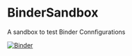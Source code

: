 # BinderSandbox
A sandbox to test Binder Connfigurations


[![Binder](https://mybinder.org/badge_logo.svg)](https://mybinder.org/v2/gh/flgomezc/BinderSandbox/master)

